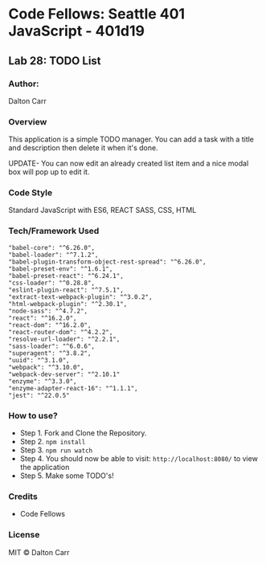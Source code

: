 # Code Fellows: Seattle 401 JavaScript - 401d19

## Lab 28: TODO List

### Author: 
Dalton Carr

### Overview

This application is a simple TODO manager. You can add a task with a title and description then delete it when it's done. 

UPDATE- You can now edit an already created list item and a nice modal box will pop up to edit it. 


### Code Style

Standard JavaScript with ES6, REACT SASS, CSS, HTML

### Tech/Framework Used

    "babel-core": "^6.26.0",
    "babel-loader": "^7.1.2",
    "babel-plugin-transform-object-rest-spread": "^6.26.0",
    "babel-preset-env": "^1.6.1",
    "babel-preset-react": "^6.24.1",
    "css-loader": "^0.28.8",
    "eslint-plugin-react": "^7.5.1",
    "extract-text-webpack-plugin": "^3.0.2",
    "html-webpack-plugin": "^2.30.1",
    "node-sass": "^4.7.2",
    "react": "^16.2.0",
    "react-dom": "^16.2.0",
    "react-router-dom": "^4.2.2",
    "resolve-url-loader": "^2.2.1",
    "sass-loader": "^6.0.6",
    "superagent": "^3.8.2",
    "uuid": "^3.1.0",
    "webpack": "^3.10.0",
    "webpack-dev-server": "^2.10.1"
    "enzyme": "^3.3.0",
    "enzyme-adapter-react-16": "^1.1.1",
    "jest": "^22.0.5"


### How to use?

* Step 1. Fork and Clone the Repository.
* Step 2. `npm install`
* Step 3. `npm run watch`
* Step 4. You should now be able to visit: `http://localhost:8080/` to view the application
* Step 5. Make some TODO's! 

### Credits

* Code Fellows

### License

MIT © Dalton Carr
